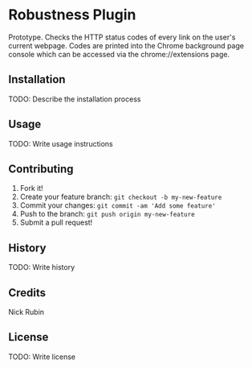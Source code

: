 # Robustness Plugin

Prototype. Checks the HTTP status codes of every link on the user's current webpage. Codes are printed into the Chrome background page console which can be accessed via the chrome://extensions page. 

## Installation

TODO: Describe the installation process

## Usage

TODO: Write usage instructions

## Contributing

1. Fork it!
2. Create your feature branch: `git checkout -b my-new-feature`
3. Commit your changes: `git commit -am 'Add some feature'`
4. Push to the branch: `git push origin my-new-feature`
5. Submit a pull request!

## History

TODO: Write history

## Credits

Nick Rubin

## License

TODO: Write license
